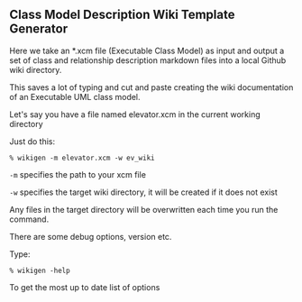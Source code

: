 ## Class Model Description Wiki Template Generator

Here we take an *.xcm file (Executable Class Model) as input and output a set of class and relationship description markdown files into a local Github wiki directory.

This saves a lot of typing and cut and paste creating the wiki documentation of an Executable UML class model.

Let's say you have a file named elevator.xcm in the current working directory

Just do this:

`% wikigen -m elevator.xcm -w ev_wiki`

`-m` specifies the path to your xcm file

`-w` specifies the target wiki directory, it will be created if it does not exist

Any files in the target directory will be overwritten each time you run the command.

There are some debug options, version etc.

Type:

`% wikigen -help`

To get the most up to date list of options